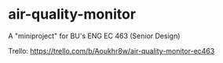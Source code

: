 # air-quality-monitor
A "miniproject" for BU's ENG EC 463 (Senior Design)

Trello: https://trello.com/b/Aoukhr8w/air-quality-monitor-ec463
